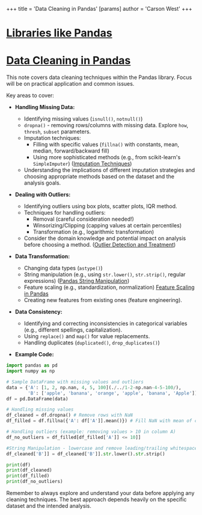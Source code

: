 +++
 title = 'Data Cleaning in Pandas'
[params]
	author = 'Carson West'
+++
# [Libraries like Pandas](./../libraries-like-pandas/)
# [Data Cleaning in Pandas](./../data-cleaning-in-pandas/) 
This note covers data cleaning techniques within the Pandas library.  Focus will be on practical application and common issues.

Key areas to cover:

* **Handling Missing Data:**
    * Identifying missing values (`isnull()`, `notnull()`)
    * `dropna()` - removing rows/columns with missing data.  Explore `how`, `thresh`, `subset` parameters.
    * Imputation techniques:
        * Filling with specific values (`fillna()` with constants, mean, median, forward/backward fill)
        * Using more sophisticated methods (e.g., from scikit-learn's `SimpleImputer`)  ([Imputation Techniques](./../imputation-techniques/))
    * Understanding the implications of different imputation strategies and choosing appropriate methods based on the dataset and the analysis goals.

* **Dealing with Outliers:**
    * Identifying outliers using box plots, scatter plots, IQR method.
    * Techniques for handling outliers:
        * Removal (careful consideration needed!)
        * Winsorizing/Clipping (capping values at certain percentiles)
        * Transformation (e.g., logarithmic transformation)
    * Consider the domain knowledge and potential impact on analysis before choosing a method. ([Outlier Detection and Treatment](./../outlier-detection-and-treatment/))

* **Data Transformation:**
    * Changing data types (`astype()`)
    * String manipulation (e.g., using `str.lower()`, `str.strip()`, regular expressions)  ([Pandas String Manipulation](./../pandas-string-manipulation/))
    * Feature scaling (e.g., standardization, normalization) [Feature Scaling in Pandas](./../feature-scaling-in-pandas/)
    * Creating new features from existing ones (feature engineering).

* **Data Consistency:**
    * Identifying and correcting inconsistencies in categorical variables (e.g., different spellings, capitalization).
    * Using `replace()` and `map()` for value replacements.
    * Handling duplicates (`duplicated()`, `drop_duplicates()`)

* **Example Code:**

```python
import pandas as pd
import numpy as np

# Sample DataFrame with missing values and outliers
data = {'A': [1, 2, np.nan, 4, 5, 100](./../1-2-np.nan-4-5-100/), 
        'B': ['apple', 'banana', 'orange', 'apple', 'banana', 'Apple']]}
df = pd.DataFrame(data)

# Handling missing values
df_cleaned = df.dropna() # Remove rows with NaN
df_filled = df.fillna({'A': df['A']].mean()}) # Fill NaN with mean of column A

# Handling outliers (example: removing values > 10 in column A)
df_no_outliers = df_filled[df_filled['A']] <= 10]]

#String Manipulation - lowercase and remove leading/trailing whitespace
df_cleaned['B']] = df_cleaned['B']].str.lower().str.strip()

print(df)
print(df_cleaned)
print(df_filled)
print(df_no_outliers)


```


Remember to always explore and understand your data before applying any cleaning techniques.  The best approach depends heavily on the specific dataset and the intended analysis.

